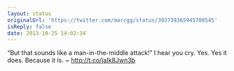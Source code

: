 ```yaml
---
layout: status
originalUrl: 'https://twitter.com/marcgg/status/393739365945708545'
isReply: false
date: 2013-10-25 14:02:34
---
```


“But that sounds like a man-in-the-middle attack!” I hear you cry. Yes. Yes it does. Because it is. ~ http://t.co/jaIk8Jwn3b
